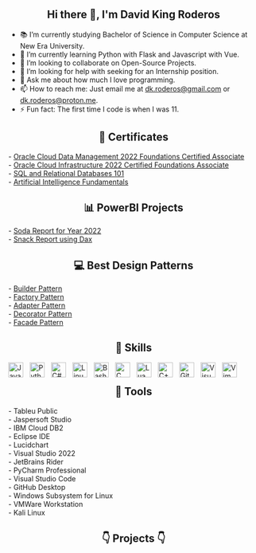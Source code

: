 <h2 align="center">Hi there 👋, I'm David King Roderos</h2>

- 📚 I’m currently studying Bachelor of Science in Computer Science at New Era University.
- 🌱 I’m currently learning Python with Flask and Javascript with Vue.
- 👯 I’m looking to collaborate on Open-Source Projects.
- 🤔 I’m looking for help with seeking for an Internship position.
- 💬 Ask me about how much I love programming.
- 📫 How to reach me: Just email me at dk.roderos@gmail.com or dk.roderos@proton.me.
- ⚡ Fun fact: The first time I code is when I was 11.

<h2 align="center">📜 Certificates</h2>
- <a href="https://catalog-education.oracle.com/pls/certview/sharebadge?id=B60C17BF12DB6167F6999CBD9818B8F5FFFBD276E2AC72A47EF7E37FDFDA2991">Oracle Cloud Data Management 2022 Foundations Certified Associate</a>
</br>
- <a href="https://catalog-education.oracle.com/pls/certview/sharebadge?id=8DB58D7EF7679270564985F6F6BB982EF77D6E368E49660F2D68D38F1E146344">Oracle Cloud Infrastructure 2022 Certified Foundations Associate</a>
</br>
- <a href="https://courses.cognitiveclass.ai/certificates/5dbc66e6694d4c5698b5233e1cf10d81">SQL and Relational Databases 101</a>
</br>
- <a href="https://www.credly.com/badges/af9f2142-da9b-4e9a-beca-9a8713e069ff/public_url">Artificial Intelligence Fundamentals</a>
</br>

<h2 align="center">📊 PowerBI Projects</h2>
- <a href="https://app.powerbi.com/view?r=eyJrIjoiYmVmMzRkNTQtY2M5Yy00YzNmLWEzZDctMjk5ZjYyZjA0YTQ2IiwidCI6IjBmODIyNGQ0LTJiMTMtNGIyOS04NjUzLTFlMmUzZDI0NTBmMiIsImMiOjEwfQ%3D%3D">Soda Report for Year 2022</a>
</br>
- <a href="https://app.powerbi.com/view?r=eyJrIjoiMjc0MjY0YmQtMTBlNC00Y2M0LWI4NmUtZWE5YjIxN2RiNDk5IiwidCI6IjBmODIyNGQ0LTJiMTMtNGIyOS04NjUzLTFlMmUzZDI0NTBmMiIsImMiOjEwfQ%3D%3D">Snack Report using Dax</a>
</br>

<h2 align="center">💻 Best Design Patterns</h2>
- <a href="https://github.com/dkroderos/dp/tree/main/builder">Builder Pattern</a>
</br>
- <a href="https://github.com/dkroderos/dp/tree/main/factory">Factory Pattern</a>
</br>
- <a href="https://github.com/dkroderos/dp/tree/main/adapter">Adapter Pattern</a>
</br>
- <a href="https://github.com/dkroderos/dp/tree/main/decorator">Decorator Pattern</a>
</br>
- <a href="https://github.com/dkroderos/dp/tree/main/facade">Facade Pattern</a>
</br>

<h2 align="center">💪 Skills</h2>
<img align="left" alt="Java" width="30px" style="padding-right:10px;" src="https://cdn.jsdelivr.net/gh/devicons/devicon/icons/java/java-original.svg"/>
<img align="left" alt="Python" width="30px" style="padding-right:10px;" src="https://cdn.jsdelivr.net/gh/devicons/devicon/icons/python/python-plain.svg" />
<img align="left" alt="C#" width="30px" style="padding-right:10px;" src="https://cdn.jsdelivr.net/gh/devicons/devicon/icons/csharp/csharp-original.svg" />
<img align="left" alt="Linux" width="30px" style="padding-right:10px;" src="https://cdn.jsdelivr.net/gh/devicons/devicon/icons/linux/linux-original.svg" />
<img align="left" alt="Bash" width="30px" style="padding-right:10px;" src="https://cdn.jsdelivr.net/gh/devicons/devicon/icons/bash/bash-original.svg" />
<img align="left" alt="C" width="30px" style="padding-right:10px;" src="https://cdn.jsdelivr.net/gh/devicons/devicon/icons/c/c-original.svg" />
<img align="left" alt="Lua" width="30px" style="padding-right:10px;" src="https://cdn.jsdelivr.net/gh/devicons/devicon/icons/lua/lua-original.svg" />
<img align="left" alt="C++" width="30px" style="padding-right:10px;" src="https://cdn.jsdelivr.net/gh/devicons/devicon/icons/cplusplus/cplusplus-line.svg" />
<img align="left" alt="Git" width="30px" style="padding-right:10px;" src="https://cdn.jsdelivr.net/gh/devicons/devicon/icons/git/git-original.svg" />
<img align="left" alt="Visual Studio" width="30px" style="padding-right:10px;" src="https://cdn.jsdelivr.net/gh/devicons/devicon/icons/github/github-original.svg" />
<img align="left" alt="Vim" width="30px" style="padding-right:10px;" src="https://cdn.jsdelivr.net/gh/devicons/devicon/icons/vim/vim-original.svg" />
</br>

<h2 align="center">🔧 Tools</h2>
- Tableu Public
</br>
- Jaspersoft Studio
</br>
- IBM Cloud DB2
</br>
- Eclipse IDE
</br>
- Lucidchart
</br>
- Visual Studio 2022
</br>
- JetBrains Rider
</br>
- PyCharm Professional
</br>
- Visual Studio Code
</br>
- GitHub Desktop
</br>
- Windows Subsystem for Linux
</br>
- VMWare Workstation
</br>
- Kali Linux
</br>

<h2 align="center">👇 Projects 👇</h2>
<!--
**dkroderos/dkroderos** is a ✨ _special_ ✨ repository because its `README.md` (this file) appears on your GitHub profile.

Here are some ideas to get you started:

- 🔭 I’m currently working on ...
- 🌱 I’m currently learning ...
- 👯 I’m looking to collaborate on ...
- 🤔 I’m looking for help with ...
- 💬 Ask me about ...
- 📫 How to reach me: ...
- 😄 Pronouns: ...
- ⚡ Fun fact: ...
-->
